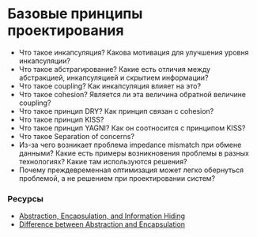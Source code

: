 # Базовые принципы проектирования

* Что такое инкапсуляция? Какова мотивация для улучшения уровня инкапсуляции?
* Что такое абстрагирование? Какие есть отличия между абстракцией, инкапсуляцией и скрытием информации?
* Что такое coupling? Как инкапсуляция влияет на это?
* Что такое cohesion? Является ли эта величина обратной величине coupling?
* Что такое принцип DRY? Как принцип связан с cohesion?
* Что такое принцип KISS?
* Что такое принцип YAGNI? Как он соотносится с принципом KISS?
* Что такое Separation of concerns?
* Из-за чего возникает проблема impedance mismatch при обмене данными? Какие есть примеры возникновения проблемы в разных технологиях? Какие там используются решения?
* Почему преждевременная оптимизация может легко обернуться проблемой, а не решением при проектировании систем?


### Ресурсы
* [Abstraction, Encapsulation, and Information Hiding](http://www.tonymarston.co.uk/php-mysql/abstraction.txt)
* [Difference between Abstraction and Encapsulation](https://www.guru99.com/difference-between-abstraction-and-encapsulation.html#2)